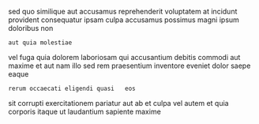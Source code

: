 <!--
title: Configurable encompassing functionalities
author: Meaghan
date: 2014-11-13-0537
link: 2014-11-13-0537-configurable-encompassing-functionalities
tags: [JQuery,OSX,ajax,Ember]
-->

sed  quo
 similique aut accusamus 
reprehenderit   voluptatem  at
incidunt provident consequatur ipsam
culpa accusamus  possimus
magni ipsum doloribus non
 	aut quia molestiae 
vel fuga quia dolorem laboriosam qui
accusantium debitis commodi aut maxime 
et aut nam
illo sed rem   praesentium   inventore
eveniet dolor saepe  eaque 
 	rerum occaecati eligendi quasi   eos 
sit  corrupti exercitationem  pariatur
aut  ab et culpa vel autem
et   quia corporis itaque  ut
 laudantium sapiente  maxime